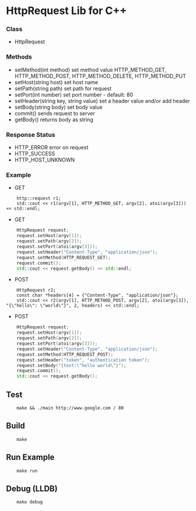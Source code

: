 # HttpRequest Lib for C++



### Class
- HttpRequest

### Methods
- setMethod(int method) set method value HTTP_METHOD_GET, HTTP_METHOD_POST, HTTP_METHOD_DELETE, HTTP_METHOD_PUT
- setHost(string host) set host name
- setPath(string path) set path for request
- setPort(int number) set port number - default: 80
- setHeader(string key, string value) set a header value and/or add header
- setBody(string body) set body value
- commit() sends request to server
- getBody() returns body as string

### Response Status
- HTTP_ERROR error on request
- HTTP_SUCCESS 
- HTTP_HOST_UNKNOWN

### Example
- GET
```
	http::request r1;
	std::cout << r1(argv[1], HTTP_METHOD_GET, argv[2], atoi(argv[3])) << std::endl;
```
- GET
``` C++
	HttpRequest request;
	request.setHost(argv[1]);
	request.setPath(argv[2]);
	request.setPort(atoi(argv[3]));
	request.setHeader("Content-Type", "application/json");
	request.setMethod(HTTP_REQUEST_GET);
	request.commit();
	std::cout << request.getBody() << std::endl;
```

- POST
```
	HttpRequest r2;
	const char *headers[4] = {"Content-Type", "application/json"};
	std::cout << r2(argv[1], HTTP_METHOD_POST, argv[2], atoi(argv[3]), "{\"hello\": \"world\"}", 2, headers) << std::endl;
```
- POST
``` C++
	HttpRequest request;
	request.setHost(argv[1]);
	request.setPath(argv[2]);
	request.setPort(atoi(argv[3]));
	request.setHeader("Content-Type", "application/json");
	request.setMethod(HTTP_REQUEST_POST);
	request.setHeader("token", "authentication token");
	request.setBody("{test:\"hello world\"}");
	request.commit();
	std::cout << request.getBody();
```

## Test
```
	make && ./main http://www.google.com / 80
```

## Build
```	
	make 
```
## Run Example
```	
	make run
```
## Debug (LLDB)
```
	make debug
```	